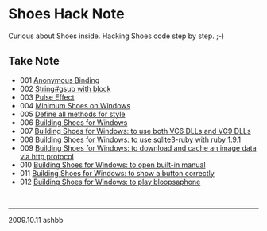 Shoes Hack Note
===============

Curious about Shoes inside. Hacking Shoes code step by step. ;-)

Take Note
---------

- 001 [Anonymous Binding](http://github.com/ashbb/shoes_hack_note/tree/master/md/hack001.md)
- 002 [String#gsub with block](http://github.com/ashbb/shoes_hack_note/tree/master/md/hack002.md)
- 003 [Pulse Effect](http://github.com/ashbb/shoes_hack_note/tree/master/md/hack003.md)
- 004 [Minimum Shoes on Windows](http://github.com/ashbb/shoes_hack_note/tree/master/md/hack004.md)
- 005 [Define all methods for style](http://github.com/ashbb/shoes_hack_note/tree/master/md/hack005.md)
- 006 [Building Shoes for Windows](http://github.com/ashbb/shoes_hack_note/tree/master/md/hack006.md)
- 007 [Building Shoes for Windows: to use both VC6 DLLs and VC9 DLLs](http://github.com/ashbb/shoes_hack_note/tree/master/md/hack007.md)
- 008 [Building Shoes for Windows: to use sqlite3-ruby with ruby 1.9.1](http://github.com/ashbb/shoes_hack_note/tree/master/md/hack008.md)
- 009 [Building Shoes for Windows: to download and cache an image data via http protocol](http://github.com/ashbb/shoes_hack_note/tree/master/md/hack009.md)
- 010 [Building Shoes for Windows: to open built-in manual](http://github.com/ashbb/shoes_hack_note/tree/master/md/hack010.md)
- 011 [Building Shoes for Windows: to show a button correctly](http://github.com/ashbb/shoes_hack_note/tree/master/md/hack011.md)
- 012 [Building Shoes for Windows: to play bloopsaphone](http://github.com/ashbb/shoes_hack_note/tree/master/md/hack012.md)

<br>

---------------
2009.10.11 ashbb